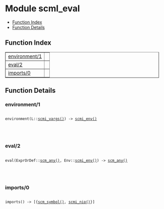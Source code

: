 

# Module scml_eval #
* [Function Index](#index)
* [Function Details](#functions)


<a name="index"></a>

## Function Index ##


<table width="100%" border="1" cellspacing="0" cellpadding="2" summary="function index"><tr><td valign="top"><a href="#environment-1">environment/1</a></td><td></td></tr><tr><td valign="top"><a href="#eval-2">eval/2</a></td><td></td></tr><tr><td valign="top"><a href="#imports-0">imports/0</a></td><td></td></tr></table>


<a name="functions"></a>

## Function Details ##

<a name="environment-1"></a>

### environment/1 ###


<pre><code>
environment(L::<a href="#type-scmi_vargs">scmi_vargs()</a>) -&gt; <a href="#type-scmi_env">scmi_env()</a>
</code></pre>

<br></br>



<a name="eval-2"></a>

### eval/2 ###


<pre><code>
eval(ExprOrDef::<a href="#type-scm_any">scm_any()</a>, Env::<a href="#type-scmi_env">scmi_env()</a>) -&gt; <a href="#type-scm_any">scm_any()</a>
</code></pre>

<br></br>



<a name="imports-0"></a>

### imports/0 ###


<pre><code>
imports() -&gt; [{<a href="#type-scm_symbol">scm_symbol()</a>, <a href="#type-scmi_nip">scmi_nip()</a>}]
</code></pre>

<br></br>



